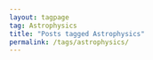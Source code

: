 ```yaml
---
layout: tagpage
tag: Astrophysics
title: "Posts tagged Astrophysics"
permalink: /tags/astrophysics/
---
```

